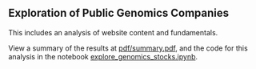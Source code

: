 ## Exploration of Public Genomics Companies
This includes an analysis of website content and fundamentals.

View a summary of the results at [pdf/summary.pdf](pdf/summary.pdf),
and the code for this analysis in the notebook [explore_genomics_stocks.ipynb](explore_genomics_stocks.ipynb).

